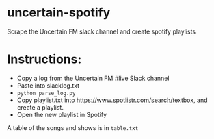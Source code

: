 # uncertain-spotify
Scrape the Uncertain FM slack channel and create spotify playlists

# Instructions:
* Copy a log from the Uncertain FM #live Slack channel
* Paste into slacklog.txt
* `python parse_log.py`
* Copy playlist.txt into https://www.spotlistr.com/search/textbox, and create a playlist.
* Open the new playlist in Spotify

A table of the songs and shows is in `table.txt`